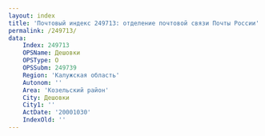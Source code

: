 ```yaml
---
layout: index
title: 'Почтовый индекс 249713: отделение почтовой связи Почты России'
permalink: /249713/
data:
    Index: 249713
    OPSName: Дешовки
    OPSType: О
    OPSSubm: 249739
    Region: 'Калужская область'
    Autonom: ''
    Area: 'Козельский район'
    City: Дешовки
    City1: ''
    ActDate: '20001030'
    IndexOld: ''
---
```

